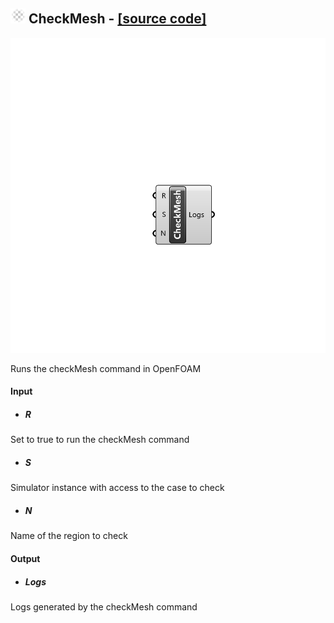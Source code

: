## ![](../../images/icons/CheckMesh.png) CheckMesh - [[source code]](https://github.com/Eddy3D-Dev/Eddy3D/tree/dev/CheckMesh.cs)

![](../../images/components/CheckMesh.png)

Runs the checkMesh command in OpenFOAM

#### Input
* ##### R 
Set to true to run the checkMesh command
* ##### S 
Simulator instance with access to the case to check
* ##### N 
Name of the region to check

#### Output
* ##### Logs
Logs generated by the checkMesh command